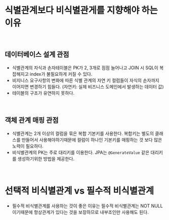 # 식별관계보다 비식별관게를 지향해야 하는이유

<br>

## 데이터베이스 설계 관점

- 식별관계의 자식과 손자테이블은 PK가 2, 3개로 점점 늘어나고 JOIN 시 SQL이 복잡해지고 index가 불필요하게 커질 수 있다.
- 비지니스 요구사항의 변화에 따른 식별 관계의 자연 키 컬럼들이 자식의 손자까지 이어지면 변경하기 힘들다. (자연키: 실제 비즈니스 도메인에서 발생하는 데이터 값)
- 테이블의 구조가 유연하지 못하다.

<br>

## 객체 관계 매핑 관점

- 식별관계는 2개 이상의 컬럼을 묶은 복합 기본키를 사용한다. 복합키는 별도의 클래스를 만들어서 사용해야하기때문에 컬럼이 하나인 기본키를 매핑하는 것 보다 많은 노력이 필요하다.
- 비식별관계의 PK는 주로 대리키를 이용한다. JPA는 `@GenerateValue` 같은 대리키를 생성하기위한 방법을 제공한다.

<br>

# 선택적 비식별관계 vs 필수적 비식별관계
- 필수적 비식별관계를 사용하는 것이 좋은 이유는 필수적 비식별관계는 NOT NULL 이기때문에 항상관계가 있다는 것을 보장하므로 내부조인만 사용해도 된다. <br>
